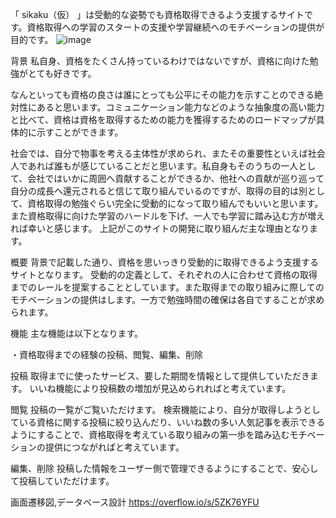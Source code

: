 「 sikaku（仮） 」は受動的な姿勢でも資格取得できるよう支援するサイトです。資格取得への学習のスタートの支援や学習継続へのモチベーションの提供が目的です。
![image](https://github.com/yudestiny/sikaku/assets/145823448/187f549e-22f9-4a73-8af1-be469cae62b8)

背景
私自身、資格をたくさん持っているわけではないですが、資格に向けた勉強がとても好きです。

なんといっても資格の良さは誰にとっても公平にその能力を示すことのできる絶対性にあると思います。コミュニケーション能力などのような抽象度の高い能力と比べて、資格は資格を取得するための能力を獲得するためのロードマップが具体的に示すことができます。

社会では、自分で物事を考える主体性が求められ、またその重要性といえば社会人であれば誰もが感じていることだと思います。私自身もそのうちの一人として、会社ではいかに周囲へ貢献することができるか、他社への貢献が巡り巡って自分の成長へ還元されると信じて取り組んでいるのですが、取得の目的は別として、資格取得の勉強ぐらい完全に受動的になって取り組んでもいいと思います。また資格取得に向けた学習のハードルを下げ、一人でも学習に踏み込む方が増えれば幸いと感じます。
上記がこのサイトの開発に取り組んだ主な理由となります。

概要
背景で記載した通り、資格を思いっきり受動的に取得できるよう支援するサイトとなります。
受動的の定義として、それぞれの人に合わせて資格の取得までのレールを提案することとしています。また取得までの取り組みに際してのモチベーションの提供はします。一方で勉強時間の確保は各自ですることが求められます。

機能
主な機能は以下となります。

・資格取得までの経験の投稿、閲覧、編集、削除

投稿
取得までに使ったサービス、要した期間を情報として提供していただきます。
いいね機能により投稿数の増加が見込められればと考えています。

閲覧
投稿の一覧がご覧いただけます。
検索機能により、自分が取得しようとしている資格に関する投稿に絞り込んだり、いいね数の多い人気記事を表示できるようにすることで、資格取得を考えている取り組みの第一歩を踏み込むモチベーションの提供につながればと考えています。

編集、削除
投稿した情報をユーザー側で管理できるようにすることで、安心して投稿していただけます。

画面遷移図,データベース設計
https://overflow.io/s/5ZK76YFU
